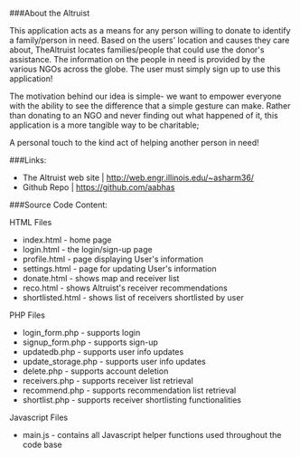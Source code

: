 ###About the Altruist

This application acts as a means for any person willing to donate to identify a family/person in need. Based on the users' location and causes they care about, TheAltruist locates families/people that could use the donor's assistance. The information on the people in need is provided by the various NGOs across the globe. The user must simply sign up to use this application! 

The motivation behind our idea is simple- we want to empower everyone with the ability to see the difference that a simple gesture can make. Rather than donating to an NGO and never finding out what happened of it, this application is a more tangible way to be charitable; 

A personal touch to the kind act of helping another person in need!

###Links:

* The Altruist web site | http://web.engr.illinois.edu/~asharm36/
* Github Repo | https://github.com/aabhas

###Source Code Content:

HTML Files
* index.html 				- home page
* login.html 				- the login/sign-up page
* profile.html 			- page displaying User's information
* settings.html 			- page for updating User's information
* donate.html 			- shows map and receiver list
* reco.html 				- shows Altruist's receiver recommendations
* shortlisted.html 		- shows list of receivers shortlisted by user

PHP Files
* login_form.php 			- supports login
* signup_form.php 		- supports sign-up
* updatedb.php 			- supports user info updates
* update_storage.php 		- supports user info updates
* delete.php 				- supports account deletion
* receivers.php 			- supports receiver list retrieval
* recommend.php 			- supports recommendation list retrieval
* shortlist.php 			- supports receiver shortlisting functionalities

Javascript Files
* main.js 				- contains all Javascript helper functions used throughout the code base
